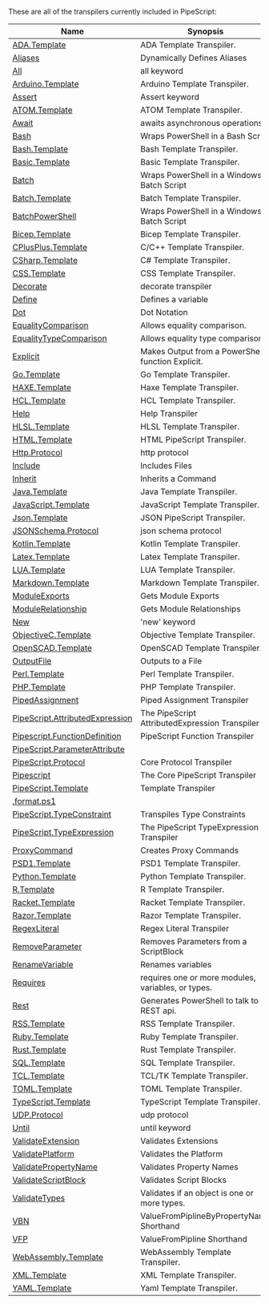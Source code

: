 These are all of the transpilers currently included in PipeScript:



|Name                                                                                              |Synopsis                                          |
|--------------------------------------------------------------------------------------------------|--------------------------------------------------|
|[ADA.Template](Transpilers/Templates/ADA.Template.psx.ps1)                                        |ADA Template Transpiler.                          |
|[Aliases](Transpilers/Parameters/Aliases.psx.ps1)                                                 |Dynamically Defines Aliases                       |
|[All](Transpilers/Keywords/All.psx.ps1)                                                           |all keyword                                       |
|[Arduino.Template](Transpilers/Templates/Arduino.Template.psx.ps1)                                |Arduino Template Transpiler.                      |
|[Assert](Transpilers/Keywords/Assert.psx.ps1)                                                     |Assert keyword                                    |
|[ATOM.Template](Transpilers/Templates/ATOM.Template.psx.ps1)                                      |ATOM Template Transpiler.                         |
|[Await](Transpilers/Keywords/Await.psx.ps1)                                                       |awaits asynchronous operations                    |
|[Bash](Transpilers/Wrappers/Bash.psx.ps1)                                                         |Wraps PowerShell in a Bash Script                 |
|[Bash.Template](Transpilers/Templates/Bash.Template.psx.ps1)                                      |Bash Template Transpiler.                         |
|[Basic.Template](Transpilers/Templates/Basic.Template.psx.ps1)                                    |Basic Template Transpiler.                        |
|[Batch](Transpilers/Wrappers/Batch.psx.ps1)                                                       |Wraps PowerShell in a Windows Batch Script        |
|[Batch.Template](Transpilers/Templates/Batch.Template.psx.ps1)                                    |Batch Template Transpiler.                        |
|[BatchPowerShell](Transpilers/Wrappers/BatchPowerShell.psx.ps1)                                   |Wraps PowerShell in a Windows Batch Script        |
|[Bicep.Template](Transpilers/Templates/Bicep.Template.psx.ps1)                                    |Bicep Template Transpiler.                        |
|[CPlusPlus.Template](Transpilers/Templates/CPlusPlus.Template.psx.ps1)                            |C/C++ Template Transpiler.                        |
|[CSharp.Template](Transpilers/Templates/CSharp.Template.psx.ps1)                                  |C# Template Transpiler.                           |
|[CSS.Template](Transpilers/Templates/CSS.Template.psx.ps1)                                        |CSS Template Transpiler.                          |
|[Decorate](Transpilers/Decorate.psx.ps1)                                                          |decorate transpiler                               |
|[Define](Transpilers/Define.psx.ps1)                                                              |Defines a variable                                |
|[Dot](Transpilers/Syntax/Dot.psx.ps1)                                                             |Dot Notation                                      |
|[EqualityComparison](Transpilers/Syntax/EqualityComparison.psx.ps1)                               |Allows equality comparison.                       |
|[EqualityTypeComparison](Transpilers/Syntax/EqualityTypeComparison.psx.ps1)                       |Allows equality type comparison.                  |
|[Explicit](Transpilers/Explicit.psx.ps1)                                                          |Makes Output from a PowerShell function Explicit. |
|[Go.Template](Transpilers/Templates/Go.Template.psx.ps1)                                          |Go Template Transpiler.                           |
|[HAXE.Template](Transpilers/Templates/HAXE.Template.psx.ps1)                                      |Haxe Template Transpiler.                         |
|[HCL.Template](Transpilers/Templates/HCL.Template.psx.ps1)                                        |HCL Template Transpiler.                          |
|[Help](Transpilers/Help.psx.ps1)                                                                  |Help Transpiler                                   |
|[HLSL.Template](Transpilers/Templates/HLSL.Template.psx.ps1)                                      |HLSL Template Transpiler.                         |
|[HTML.Template](Transpilers/Templates/HTML.Template.psx.ps1)                                      |HTML PipeScript Transpiler.                       |
|[Http.Protocol](Transpilers/Protocols/Http.Protocol.psx.ps1)                                      |http protocol                                     |
|[Include](Transpilers/Include.psx.ps1)                                                            |Includes Files                                    |
|[Inherit](Transpilers/Inherit.psx.ps1)                                                            |Inherits a Command                                |
|[Java.Template](Transpilers/Templates/Java.Template.psx.ps1)                                      |Java Template Transpiler.                         |
|[JavaScript.Template](Transpilers/Templates/JavaScript.Template.psx.ps1)                          |JavaScript Template Transpiler.                   |
|[Json.Template](Transpilers/Templates/Json.Template.psx.ps1)                                      |JSON PipeScript Transpiler.                       |
|[JSONSchema.Protocol](Transpilers/Protocols/JSONSchema.Protocol.psx.ps1)                          |json schema protocol                              |
|[Kotlin.Template](Transpilers/Templates/Kotlin.Template.psx.ps1)                                  |Kotlin Template Transpiler.                       |
|[Latex.Template](Transpilers/Templates/Latex.Template.psx.ps1)                                    |Latex Template Transpiler.                        |
|[LUA.Template](Transpilers/Templates/LUA.Template.psx.ps1)                                        |LUA Template Transpiler.                          |
|[Markdown.Template](Transpilers/Templates/Markdown.Template.psx.ps1)                              |Markdown Template Transpiler.                     |
|[ModuleExports](Transpilers/Modules/ModuleExports.psx.ps1)                                        |Gets Module Exports                               |
|[ModuleRelationship](Transpilers/Modules/ModuleRelationship.psx.ps1)                              |Gets Module Relationships                         |
|[New](Transpilers/Keywords/New.psx.ps1)                                                           |'new' keyword                                     |
|[ObjectiveC.Template](Transpilers/Templates/ObjectiveC.Template.psx.ps1)                          |Objective Template Transpiler.                    |
|[OpenSCAD.Template](Transpilers/Templates/OpenSCAD.Template.psx.ps1)                              |OpenSCAD Template Transpiler.                     |
|[OutputFile](Transpilers/OutputFile.psx.ps1)                                                      |Outputs to a File                                 |
|[Perl.Template](Transpilers/Templates/Perl.Template.psx.ps1)                                      |Perl Template Transpiler.                         |
|[PHP.Template](Transpilers/Templates/PHP.Template.psx.ps1)                                        |PHP Template Transpiler.                          |
|[PipedAssignment](Transpilers/Syntax/PipedAssignment.psx.ps1)                                     |Piped Assignment Transpiler                       |
|[PipeScript.AttributedExpression](Transpilers/Core/PipeScript.AttributedExpression.psx.ps1)       |The PipeScript AttributedExpression Transpiler    |
|[Pipescript.FunctionDefinition](Transpilers/Core/Pipescript.FunctionDefinition.psx.ps1)           |PipeScript Function Transpiler                    |
|[PipeScript.ParameterAttribute](Transpilers/Core/PipeScript.ParameterAttribute.psx.ps1)           |
|[PipeScript.Protocol](Transpilers/Core/PipeScript.Protocol.psx.ps1)                               |Core Protocol Transpiler                          |
|[Pipescript](Transpilers/Core/Pipescript.psx.ps1)                                                 |The Core PipeScript Transpiler                    |
|[PipeScript.Template](Transpilers/Core/PipeScript.Template.psx.ps1)                               |Template Transpiler                               |
|[.format.ps1](/home/runner/work/PipeScript/PipeScript/Formatting/PipeScript.Transpiler.format.ps1)|
|[PipeScript.TypeConstraint](Transpilers/Core/PipeScript.TypeConstraint.psx.ps1)                   |Transpiles Type Constraints                       |
|[PipeScript.TypeExpression](Transpilers/Core/PipeScript.TypeExpression.psx.ps1)                   |The PipeScript TypeExpression Transpiler          |
|[ProxyCommand](Transpilers/ProxyCommand.psx.ps1)                                                  |Creates Proxy Commands                            |
|[PSD1.Template](Transpilers/Templates/PSD1.Template.psx.ps1)                                      |PSD1 Template Transpiler.                         |
|[Python.Template](Transpilers/Templates/Python.Template.psx.ps1)                                  |Python Template Transpiler.                       |
|[R.Template](Transpilers/Templates/R.Template.psx.ps1)                                            |R Template Transpiler.                            |
|[Racket.Template](Transpilers/Templates/Racket.Template.psx.ps1)                                  |Racket Template Transpiler.                       |
|[Razor.Template](Transpilers/Templates/Razor.Template.psx.ps1)                                    |Razor Template Transpiler.                        |
|[RegexLiteral](Transpilers/Syntax/RegexLiteral.psx.ps1)                                           |Regex Literal Transpiler                          |
|[RemoveParameter](Transpilers/Parameters/RemoveParameter.psx.ps1)                                 |Removes Parameters from a ScriptBlock             |
|[RenameVariable](Transpilers/RenameVariable.psx.ps1)                                              |Renames variables                                 |
|[Requires](Transpilers/Keywords/Requires.psx.ps1)                                                 |requires one or more modules, variables, or types.|
|[Rest](Transpilers/Rest.psx.ps1)                                                                  |Generates PowerShell to talk to a REST api.       |
|[RSS.Template](Transpilers/Templates/RSS.Template.psx.ps1)                                        |RSS Template Transpiler.                          |
|[Ruby.Template](Transpilers/Templates/Ruby.Template.psx.ps1)                                      |Ruby Template Transpiler.                         |
|[Rust.Template](Transpilers/Templates/Rust.Template.psx.ps1)                                      |Rust Template Transpiler.                         |
|[SQL.Template](Transpilers/Templates/SQL.Template.psx.ps1)                                        |SQL Template Transpiler.                          |
|[TCL.Template](Transpilers/Templates/TCL.Template.psx.ps1)                                        |TCL/TK Template Transpiler.                       |
|[TOML.Template](Transpilers/Templates/TOML.Template.psx.ps1)                                      |TOML Template Transpiler.                         |
|[TypeScript.Template](Transpilers/Templates/TypeScript.Template.psx.ps1)                          |TypeScript Template Transpiler.                   |
|[UDP.Protocol](Transpilers/Protocols/UDP.Protocol.psx.ps1)                                        |udp protocol                                      |
|[Until](Transpilers/Keywords/Until.psx.ps1)                                                       |until keyword                                     |
|[ValidateExtension](Transpilers/Parameters/ValidateExtension.psx.ps1)                             |Validates Extensions                              |
|[ValidatePlatform](Transpilers/Parameters/ValidatePlatform.psx.ps1)                               |Validates the Platform                            |
|[ValidatePropertyName](Transpilers/Parameters/ValidatePropertyName.psx.ps1)                       |Validates Property Names                          |
|[ValidateScriptBlock](Transpilers/Parameters/ValidateScriptBlock.psx.ps1)                         |Validates Script Blocks                           |
|[ValidateTypes](Transpilers/Parameters/ValidateTypes.psx.ps1)                                     |Validates if an object is one or more types.      |
|[VBN](Transpilers/Parameters/VBN.psx.ps1)                                                         |ValueFromPiplineByPropertyName Shorthand          |
|[VFP](Transpilers/Parameters/VFP.psx.ps1)                                                         |ValueFromPipline Shorthand                        |
|[WebAssembly.Template](Transpilers/Templates/WebAssembly.Template.psx.ps1)                        |WebAssembly Template Transpiler.                  |
|[XML.Template](Transpilers/Templates/XML.Template.psx.ps1)                                        |XML Template Transpiler.                          |
|[YAML.Template](Transpilers/Templates/YAML.Template.psx.ps1)                                      |Yaml Template Transpiler.                         |



